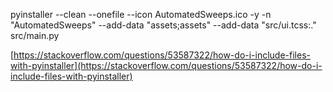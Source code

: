 pyinstaller --clean --onefile --icon AutomatedSweeps.ico -y -n  "AutomatedSweeps" --add-data "assets;assets" --add-data "src/ui.tcss:." src/main.py

[https://stackoverflow.com/questions/53587322/how-do-i-include-files-with-pyinstaller](https://stackoverflow.com/questions/53587322/how-do-i-include-files-with-pyinstaller)